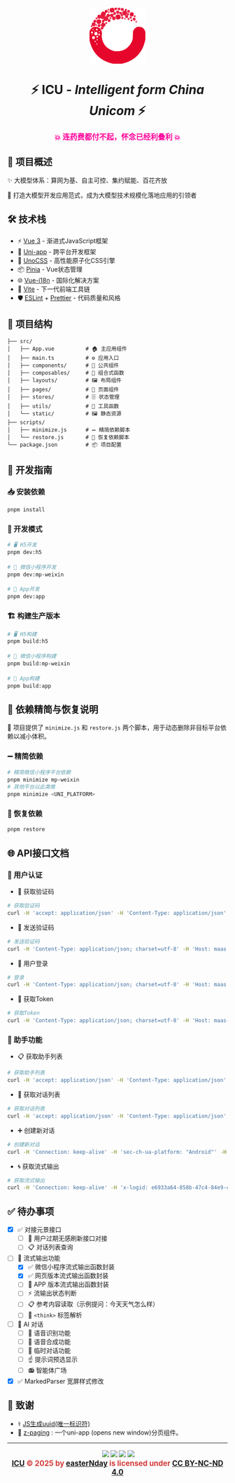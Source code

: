 <p align="center">
  <img align="center" src="./src/static/logo.svg" height="128" alt="logo"/>
</p>

<h1 align="center">
⚡️ ICU - <em>Intelligent form China Unicom</em> ⚡️
</h1>

<p align="center" style="font-size:1.2em; font-weight:bold; color:#ff0099;">
  💥 连药费都付不起，怀念已经利叠利 💥
</p>

## 📌 项目概述

✨ 大模型体系：算网为基、自主可控、集约赋能、百花齐放

🌙 打造大模型开发应用范式，成为大模型技术规模化落地应用的引领者

## 🛠 技术栈

- ⚡️ [Vue 3](https://github.com/vuejs/core) - 渐进式JavaScript框架
- 🚀 [Uni-app](https://uniapp.dcloud.io/) - 跨平台开发框架
- 🎨 [UnoCSS](https://github.com/unocss/unocss) - 高性能原子化CSS引擎
- 📦 [Pinia](https://pinia.vuejs.org/) - Vue状态管理
- 🌐 [Vue-i18n](https://kazupon.github.io/vue-i18n/) - 国际化解决方案
- 🔧 [Vite](https://vitejs.dev/) - 下一代前端工具链
- 🛡 [ESLint](https://eslint.org/) + [Prettier](https://prettier.io/) - 代码质量和风格

## 📂 项目结构

```
├── src/
│   ├── App.vue          # 🏠 主应用组件
│   ├── main.ts          # ⚙️ 应用入口
│   ├── components/      # 🧩 公共组件
│   ├── composables/     # 🧰 组合式函数
│   ├── layouts/         # 🖼 布局组件
│   ├── pages/           # 📄 页面组件
│   ├── stores/          # 🗄 状态管理
│   ├── utils/           # 🔧 工具函数
│   └── static/          # 🖼 静态资源
├── scripts/
│   ├── minimize.js      # ➖ 精简依赖脚本
│   └── restore.js       # 🔄 恢复依赖脚本
└── package.json         # 📦 项目配置
```

## 🚀 开发指南

### 📥 安装依赖

```bash
pnpm install
```

### 🔨 开发模式

```bash
# 🖥️ H5开发
pnpm dev:h5

# 💬 微信小程序开发
pnpm dev:mp-weixin

# 📱 App开发
pnpm dev:app
```

### 🏗 构建生产版本

```bash
# 🖥️ H5构建
pnpm build:h5

# 💬 微信小程序构建
pnpm build:mp-weixin

# 📱 App构建
pnpm build:app
```

## 🔄 依赖精简与恢复说明

🔧 项目提供了 `minimize.js` 和 `restore.js` 两个脚本，用于动态删除非目标平台依赖以减小体积。

### ➖ 精简依赖

```bash
# 精简微信小程序平台依赖
pnpm minimize mp-weixin
# 其他平台以此类推
pnpm minimize <UNI_PLATFORM>
```

### 🔄 恢复依赖

```bash
pnpm restore
```

## 🌐 API接口文档

### 🔑 用户认证

- 📩 获取验证码

```sh
# 获取验证码
curl -H 'accept: application/json' -H 'Content-Type: application/json' -H 'Host: maas.ai-yuanjing.com' -H 'Connection: Keep-Alive' --compressed -H 'User-Agent: okhttp/4.12.0' https://maas.ai-yuanjing.com/bffservice/v2/base/app/captcha
```

- 📲 发送验证码

```sh
# 发送验证码
curl -H 'Content-Type: application/json; charset=utf-8' -H 'Host: maas.ai-yuanjing.com' -H 'Connection: Keep-Alive' --compressed -H 'User-Agent: okhttp/4.12.0' -X POST https://maas.ai-yuanjing.com/bffservice/v2/base/app/sendCode -d '{"phone":"17771357633","captchaId":"DRkvJTkoTE6aZfcx62Kf","captchaCode":"n5at"}'
```

- 👤 用户登录

```sh
# 登录
curl -H 'Content-Type: application/json; charset=utf-8' -H 'Host: maas.ai-yuanjing.com' -H 'Connection: Keep-Alive' --compressed -H 'User-Agent: okhttp/4.12.0' -X POST https://maas.ai-yuanjing.com/user/api/v1/base/app/login -d '{"phone":"17771357633","smsCode":"758964","loginType":0}'
```

- 🔐 获取Token

```sh
# 获取Token
curl -H 'Content-Type: application/json; charset=utf-8' -H 'Host: maas-api.ai-yuanjing.com' -H 'Connection: Keep-Alive' --compressed -H 'User-Agent: okhttp/4.12.0' -X POST https://maas-api.ai-yuanjing.com/openapi/service/v1/oauth/97990974a34b407b914d86898a529604/token -d '{"grant_type":"client_credentials","client_id":"eaabe11e93534f4fac1c6f691d4cfe51","client_secret":"96aafd6f5d5946a1846c6c22041a5e8d","token_type":1}'
```

### 🤖 助手功能

- 📋 获取助手列表

```sh
# 获取助手列表
curl -H 'accept: application/json' -H 'Content-Type: application/json' -H 'Authorization: Bearer eyJhbGciOiJIUzI1NiIsInR5cCI6IkpXVCJ9.eyJpZCI6ImQ0ZDYyZjZlLWY4ZGYtNDJmNy1hNzQyLTQ1MGU5OTY1ZDlkNCIsInRlbmFudElEcyI6bnVsbCwidXNlclR5cGUiOjAsInVzZXJuYW1lIjoiMTc3NzEzNTc2MzMiLCJuaWNrbmFtZSI6IjE3NzcxMzU3NjMzIiwiYnVmZmVyVGltZSI6MTc0OTEzNTY5NCwiZXhwIjoxNzU0MzEyNDk0LCJpYXQiOjE3NDkxMjgzNzQsImlzcyI6ImQ0ZDYyZjZlLWY4ZGYtNDJmNy1hNzQyLTQ1MGU5OTY1ZDlkNCIsIm5iZiI6MTc0OTEyODM3NCwic3ViIjoid2ViIn0.NCZUnULE4RhvPseoM4n_mNHcuQ_pGMfCrymk-uYfkzI' -H 'Host: maas.ai-yuanjing.com' -H 'Connection: Keep-Alive' --compressed -H 'User-Agent: okhttp/4.12.0' 'https://maas.ai-yuanjing.com/use/model/api/app/v1/assistant/list?pageNo=1&pageSize=20'
```

- 💬 获取对话列表

```sh
# 获取对话列表
curl -H 'accept: application/json' -H 'Content-Type: application/json' -H 'Authorization: Bearer eyJhbGciOiJIUzI1NiIsInR5cCI6IkpXVCJ9.eyJpZCI6ImQ0ZDYyZjZlLWY4ZGYtNDJmNy1hNzQyLTQ1MGU5OTY1ZDlkNCIsInRlbmFudElEcyI6bnVsbCwidXNlclR5cGUiOjAsInVzZXJuYW1lIjoiMTc3NzEzNTc2MzMiLCJuaWNrbmFtZSI6IjE3NzcxMzU3NjMzIiwiYnVmZmVyVGltZSI6MTc0OTEzNTY5NCwiZXhwIjoxNzU0MzEyNDk0LCJpYXQiOjE3NDkxMjgzNzQsImlzcyI6ImQ0ZDYyZjZlLWY4ZGYtNDJmNy1hNzQyLTQ1MGU5OTY1ZDlkNCIsIm5iZiI6MTc0OTEyODM3NCwic3ViIjoid2ViIn0.NCZUnULE4RhvPseoM4n_mNHcuQ_pGMfCrymk-uYfkzI' -H 'Host: maas.ai-yuanjing.com' -H 'Connection: Keep-Alive' --compressed -H 'User-Agent: okhttp/4.12.0' 'https://maas.ai-yuanjing.com/use/model/api/app/v1/assistant/conversation/list?pageNo=1&pageSize=20'
```

- ➕ 创建新对话

```sh
# 创建新对话
curl -H 'Connection: keep-alive' -H 'sec-ch-ua-platform: "Android"' -H 'Authorization: Bearer eyJhbGciOiJIUzI1NiIsInR5cCI6IkpXVCJ9.eyJpZCI6IjNlY2Y0ZGQwLTYyYzgtNDhhZS1hMjU3LThjYTE1NThjNjA3YSIsInRlbmFudElEcyI6bnVsbCwidXNlclR5cGUiOjAsInVzZXJuYW1lIjoiMTg2MDcyNTE3MzIiLCJuaWNrbmFtZSI6IjE4NjA3MjUxNzMyIiwiYnVmZmVyVGltZSI6MTc0OTE0OTYzMCwiZXhwIjoxNzU0MzI2NDMwLCJpYXQiOjE3NDkxNDIzMTAsImlzcyI6IjNlY2Y0ZGQwLTYyYzgtNDhhZS1hMjU3LThjYTE1NThjNjA3YSIsIm5iZiI6MTc0OTE0MjMxMCwic3ViIjoid2ViIn0.RYO0N8yjH02aVy_VP5E6hBR5QBqJaF858U3n-voUZQA' -H 'User-Agent: Mozilla/5.0 (Linux; Android 11; WayDroid x86_64 Device Build/RQ3A.211001.001; wv) AppleWebKit/537.36 (KHTML, like Gecko) Version/4.0 Chrome/135.0.7049.100 Mobile Safari/537.36' -H 'Accept: application/json, text/plain, */*' -H 'sec-ch-ua: "Android WebView";v="135", "Not-A.Brand";v="8", "Chromium";v="135"' -H 'Content-Type: application/json' -H 'sec-ch-ua-mobile: ?1' -H 'Origin: null' -H 'X-Requested-With: com.unicom.yuanjing.dpseek' -H 'Sec-Fetch-Site: cross-site' -H 'Sec-Fetch-Mode: cors' -H 'Sec-Fetch-Dest: empty' --compressed -H 'Accept-Language: zh-CN,zh;q=0.9,en-US;q=0.8,en;q=0.7' -X POST https://maas.ai-yuanjing.com/use/model/api/app/v1/assistant/conversation/create -d '{"assistantId":"3ecf4dd0-62c8-48ae-a257-8ca1558c607a","prompt":"hello","from":"ChatUnicom","iconColor":"#E3EFFA","model":"deepseek-r1","useSearch":true}'
```

- 🌀 获取流式输出

```sh
# 获取流式输出
curl -H 'Connection: keep-alive' -H 'x-logid: e6933a64-858b-47c4-84e9-ccdd0c3b5722' -H 'Authorization: Bearer eyJhbGciOiJIUzI1NiIsInR5cCI6IkpXVCJ9.eyJpZCI6IjNlY2Y0ZGQwLTYyYzgtNDhhZS1hMjU3LThjYTE1NThjNjA3YSIsInRlbmFudElEcyI6bnVsbCwidXNlclR5cGUiOjAsInVzZXJuYW1lIjoiMTg2MDcyNTE3MzIiLCJuaWNrbmFtZSI6IjE4NjA3MjUxNzMyIiwiYnVmZmVyVGltZSI6MTc0OTE0OTYzMCwiZXhwIjoxNzU0MzI2NDMwLCJpYXQiOjE3NDkxNDIzMTAsImlzcyI6IjNlY2Y0ZGQwLTYyYzgtNDhhZS1hMjU3LThjYTE1NThjNjA3YSIsIm5iZiI6MTc0OTE0MjMxMCwic3ViIjoid2ViIn0.RYO0N8yjH02aVy_VP5E6hBR5QBqJaF858U3n-voUZQA' -H 'sec-ch-ua-platform: "Android"' -H 'sec-ch-ua: "Android WebView";v="135", "Not-A.Brand";v="8", "Chromium";v="135"' -H 'sec-ch-ua-mobile: ?1' -H 'User-Agent: Mozilla/5.0 (Linux; Android 11; WayDroid x86_64 Device Build/RQ3A.211001.001; wv) AppleWebKit/537.36 (KHTML, like Gecko) Version/4.0 Chrome/135.0.7049.100 Mobile Safari/537.36' -H 'Accept: text/event-stream, text/event-stream' -H 'Content-Type: application/json' -H 'Origin: null' -H 'X-Requested-With: com.unicom.yuanjing.dpseek' -H 'Sec-Fetch-Site: cross-site' -H 'Sec-Fetch-Mode: cors' -H 'Sec-Fetch-Dest: empty' --compressed -H 'Accept-Language: zh-CN,zh;q=0.9,en-US;q=0.8,en;q=0.7' -X POST https://maas.ai-yuanjing.com/use/model/api/app/v1/chatunicom/stream -d '{"input":"hello","model":"deepseek-r1","stream":true,"auto_citation":false,"conversationId":"33a033c1-b20e-48cd-82af-946390439167","use_lvm":true,"use_code":true,"use_speech":true,"use_search":true,"assistantId":"3ecf4dd0-62c8-48ae-a257-8ca1558c607a","extend_params":{},"need_search_list":true,"request_id":"e6933a64-858b-47c4-84e9-ccdd0c3b5722"}'
```

## ✅ 待办事项

- [x] ✅ 对接元景接口
  - [ ] 🔄 用户过期无感刷新接口对接
  - [ ] 📋️ 对话列表查询
- [ ] 🌊 流式输出功能
  - [x] ✅ 微信小程序流式输出函数封装
  - [x] ✅ 网页版本流式输出函数封装
  - [ ] 📱 APP 版本流式输出函数封装
  - [ ] ⚡️ 流输出状态判断
  - [ ] 📋️ 参考内容读取（示例提问：今天天气怎么样）
  - [ ] 💭 `<think>` 标签解析
- [ ] 💭 AI 对话
  - [ ] 💬 语音识别功能
  - [ ] 🤲 语音合成功能
  - [ ] 🔏 临时对话功能
  - [ ] ☝️ 提示词预选显示
  - [ ] 📻️ 智能体广场
- [x] ✅ MarkedParser 宽屏样式修改

## 🙏 致谢

- ⚕️ [JS生成uuid(唯一标识符)](https://blog.csdn.net/pipizhou16/article/details/123691053)
- 📑 [z-paging](https://z-paging.zxlee.cn/) : 一个uni-app (opens new window)分页组件。

---

<p align="center" style="font-size:1.2em; font-weight:bold; color:#d33a3a;">
<img src="https://mirrors.creativecommons.org/presskit/icons/cc.svg" style="max-width: 16px;max-height:16px;margin-left: .2em;"><img src="https://mirrors.creativecommons.org/presskit/icons/by.svg" style="max-width: 16px;max-height:16px;margin-left: .2em;"><img src="https://mirrors.creativecommons.org/presskit/icons/nc.svg" style="max-width: 16px;max-height:16px;margin-left: .2em;"><img src="https://mirrors.creativecommons.org/presskit/icons/nd.svg" style="max-width: 16px;max-height:16px;margin-left: .2em;">
<br/>
<a href="https://github.com/UnicomStudio/ICU">ICU</a> © 2025 by <a href="https://github.com/easterNday">easterNday</a> is licensed under <a href="https://creativecommons.org/licenses/by-nc-nd/4.0/">CC BY-NC-ND 4.0</a>
</p>
